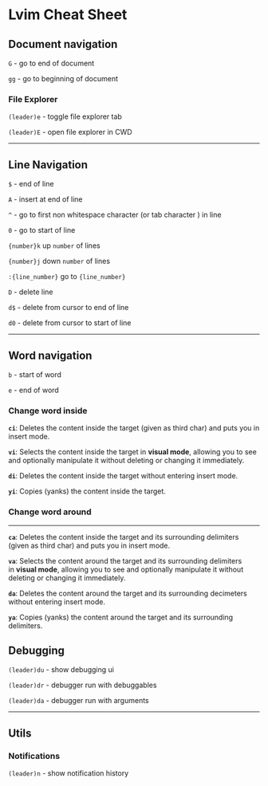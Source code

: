 # Lvim Cheat Sheet

## Document navigation

`G` - go to end of document

`gg` - go to beginning of document

### File Explorer

`(leader)e` - toggle file explorer tab

`(leader)E` - open file explorer in CWD

---

## Line Navigation

`$` - end of line 

`A` - insert at end of line

`^` - go to first non whitespace character (or tab character ) in line 

`0` - go to start of line

`{number}k` up `number` of lines

`{number}j` down `number` of lines

`:{line_number}` go to `{line_number}`

`D` - delete line

`d$` - delete from cursor to end of line

`d0` - delete from cursor to start of line

---

## Word navigation

`b` - start of word

`e` - end of word

### Change word inside

**`ci`**: Deletes the content inside the target (given as third char) and puts you in insert mode.

**`vi`**: Selects the content inside the target in **visual mode**, allowing you to see and optionally manipulate it without deleting or changing it immediately.

**`di`**: Deletes the content inside the target without entering insert mode.

**`yi`**: Copies (yanks) the content inside the target.

### Change word around

---

**`ca`**: Deletes the content inside the target and its surrounding delimiters (given as third char) and puts you in insert mode.

**`va`**: Selects the content around the target and its surrounding delimiters in **visual mode**, allowing you to see and optionally manipulate it without deleting or changing it immediately.

**`da`**: Deletes the content around the target and its surrounding decimeters without entering insert mode.

**`ya`**: Copies (yanks) the content around the target and its surrounding delimiters.

## Debugging

`(leader)du` - show debugging ui

`(leader)dr` - debugger run with debuggables

`(leader)da` - debugger run with arguments

---

## Utils

### Notifications

`(leader)n` - show notification history